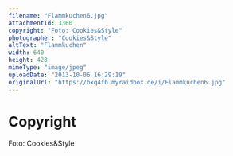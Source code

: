 ```yaml
---
filename: "Flammkuchen6.jpg"
attachmentId: 3360
copyright: "Foto: Cookies&Style"
photographer: "Cookies&Style"
altText: "Flammkuchen"
width: 640
height: 428
mimeType: "image/jpeg"
uploadDate: "2013-10-06 16:29:19"
originalUrl: "https://bxq4fb.myraidbox.de/i/Flammkuchen6.jpg"
---
```


# Copyright

Foto: Cookies&Style
